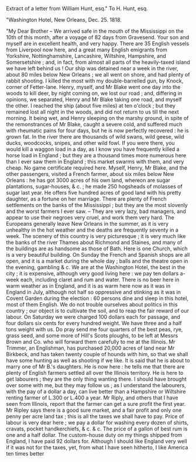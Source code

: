  Extract of a letter from William Hunt, esq." To H. Hunt, esq.  "Washington Hotel, New Orleans, Dec. 25. 1818.  "My Dear Brother – We arrived safe in the mouth of the Mississippi on the 10th of this month, after a voyage of 82 days from Gravesend. Your son and myself are in excellent health, and very happy. There are 35 English vessels from Liverpool now here, and a great many English emigrants from Yorkshire, Nottinghamshire, Lancashire, Wiltshire, Hampshire, and Somersetshire ; and, in fact, from almost all parts of the heavily-taxed island we have left behind us ! Our ship was detained near a week in the river, about 80 miles below New Orleans ; we all went on shore, and had plenty of rabbit shooting. I killed the most with my double-barrelled gun, by Knock, corner of Fetter-lane. Henry, myself, and Mr Blake went one day into the woods to kill deer, by night coming on, we lost our road ; and, differing in opinions, we separated, Henry and Mr Blake taking one road, and myself the other. I reached the ship (about five miles) at ten o'clock ; but they remained lost all night in the woods, and did not return to us till the next morning. It being wet, and Henry sleeping on the marshy ground, in spite of the remonstrances of Mr Blake, caught a severe cold, and suffered much with rheumatic pains for four days, but he is now perfectly recovered : he is grown fat. In the river there are thousands of wild swans, wild geese, wild ducks, woodcocks, snipes, and other wild fowl. If you were there, you would kill a waggon load in a day, as I know you have frequently killed a horse load in England ; but they are a thousand times more numerous here than I ever saw them in England ; this market swarms with them, and very cheap. No game certificate required here. Myself, Henry, Mr Blake, and the other passengers, visited a French farmer, about six miles below New Orleans : he has got 3000 acres of his own land, whereon are sugar plantations, sugar-houses, & c. ; he made 250 hogsheads of molasses of sugar last year. He offers five hundred acres of good land with his pretty daughter, as a fortune on her marriage. There are plenty of French settlements on the banks of the Mississippi ; but they are the most slovenly and the worst farmers I ever saw. – They are very lazy, bad managers, and appear to use their negroes very cruel, and work them very hard. The Europeans generally leave New Orleans in the summer, as it is very unhealthy in the hot weather and the deaths are frequently seventy in a week. The scenery of this country is very picturesque ; it is very much like the banks of the river Thames about Richmond and Staines, and many of the buildings are as handsome as those of Bath. Here is one Church, which is a very beautiful building. On Sunday the French and Spanish shops are all open, and it is a market during the whole day ; balls and the theatre open in the evening, gambling & c. We are at the Washington Hotel, the best in the city ; it is expensive, although very good living here : we pay ten dollars a-week each, including claret and rum and water. There is no beer here in warm weather as in England, and it is as warm here now as it was in England in July, although not half so oppressive and stinking as it was in Covent Garden during the election : 60 persons dine and sleep in this hotel, most of them English. We do not trouble ourselves about politics in this country ; our object is to cultivate the soil, and to reap the fair reward of our labour. On Saturday we were charged 100 dollars each for passage, and four dollars six cents for every hundred weight. We have three and a half tons weight with us. Do pray send me four quarters of the best peas, rye, grass seed, and some more of Hill's Scots ploughs, to be left at Messrs Brown and Co. who will forward them carefully to me at the Illinois. Mr Trimmer, an Englishman, has purchased 20,000 acres of land near Mr Birkbeck, and has taken twenty couple of hounds with him, so that we shall have some hunting as well as shooting if we like. It is said that he is about to marry one of Mr B.'s daughters. He is now here : he tells me that there are plenty of English farmers settled all over the Illinois territory. He is here to get labourers ; they are the only thing wanting there. I should have brought over some with me, but they may follow us ; as I understand the labourers, with the pay of a dollar a day, can live better than a Hampshire or Wiltshire renting farmer of L.300 or L.400 a year. Mr Riply, and others that I have seen from Illinois, report that the farmer can get a sure profit the first year. Mr Ripley says there is a good sure market, and a fair profit and only one penny per acre land tax ; this is all the taxes we shall have to pay. Price of labour is very dear here ; we pay a dollar for washing every dozen of shirts, cravats, pocket handkerchiefs, & c. & c. The price of a gallon of best rum is one and a half dollar. The custom-house duty on my things shipped from England, I have paid 92 dollars for. Although I should like England very well if it was not for the taxes, yet, from what I have seen hitherto, I like America ten times better